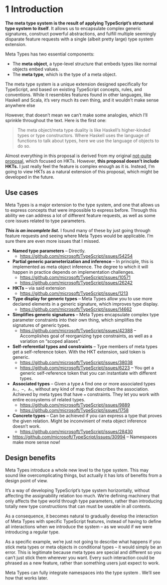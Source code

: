 # 1 Introduction

**The meta type system is the result of applying TypeScript’s structural type system to itself**. It allows us to encapsulate complex generic signatures, construct powerful abstractions, and fulfill multiple seemingly disparate feature requests with a single (albeit pretty large) type system extension.

Meta Types has two essential components:

* The **meta object**, a type-level structure that embeds types like normal objects embed values.
* The **meta type**, which is the type of a meta object. 

The meta type system is a unique extension designed specifically for TypeScript, and based on existing TypeScript concepts, rules, and conventions. While it resembles features found in other languages, like Haskell and Scala, it’s very much its own thing, and it wouldn’t make sense anywhere else

However, that doesn’t mean we can’t make some analogies, which I’ll sprinkle throughout the text. Here is the first one:

> The meta object/meta type duality is like Haskell’s higher-kinded types or type constructors. Where Haskell uses the language of functions to talk about types, here we use the language of objects to do so.

Almost everything in this proposal is derived from my original [not-quite proposal](https://github.com/microsoft/TypeScript/issues/55280), which focused on HKTs. However, **this proposal doesn’t include HKTs.** I just really feel the feature is complex enough as it is. Instead, I’m going to view HKTs as a natural extension of this proposal, which might be developed in the future.

## Use cases

Meta Types is a major extension to the type system, and one that allows us to express concepts that were impossible to express before. Through this ability we can address a lot of different feature requests, as well as some core issues related to type parameters.

***This is an incomplete list.*** I found many of these by just going through feature requests and seeing where Meta Types would be applicable. I’m sure there are even more issues that I missed.

* **Named type parameters** – Directly.
  * https://github.com/microsoft/TypeScript/issues/54254
* **Partial generic parameterization and inference** – In principle, this is implemented as meta object inference. The degree to which it will happen in practice depends on implementation challenges.
  * https://github.com/microsoft/TypeScript/issues/10571
  * https://github.com/microsoft/TypeScript/issues/26242
* **HKTs** – via said extension
  * https://github.com/microsoft/TypeScript/issues/1213
* **Type display for generic types** – Meta Types allow you to use more declared elements in a generic signature, which improves type display.
  * https://github.com/microsoft/TypeScript/issues/14662
* **Simplifies generic signatures** – Meta Types encapsulate complex type parameter constraints into their own thing, which simplifies the signatures of generic types.
  * https://github.com/microsoft/TypeScript/issues/42388 – Accomplishes goal of reorganizing type constraints, as well as a variation on “scoped aliases”.
* **Self-referential types and constraints** – Type members of meta types get a self-reference token. With the HKT extension, said token is generic.
  * https://github.com/microsoft/TypeScript/issues/38038 
  * https://github.com/microsoft/TypeScript/issues/6223 – You get a generic self-reference token that you can instantiate with different types.
* **Associated types** – Given a type `A` find one or more associated types `A₁, ⋯, Aₙ`, without any kind of map that describes the association. Achieved by meta types that have `=` constraints. They let you work with entire ecosystems of related types.
  * https://github.com/microsoft/TypeScript/issues/9889
  * https://github.com/microsoft/TypeScript/issues/1758
* **Concrete types** – Can be achieved if you can express a type that proves the given relation. Might be inconvinient of meta object inference doesn’t work.
  * https://github.com/microsoft/TypeScript/issues/28430
* https://github.com/microsoft/TypeScript/issues/30994 – Namespaces make more sense now!

## Design benefits

Meta Types introduce a whole new level to the type system. This may sound like overcomplicating things, but actually it has lots of benefits from a design point of view.

It’s a way of developing TypeScript’s type system horizontally, without affecting the assignability relation too much. We’re defining machinery that only affects the type world through type parameters, rather than introducing totally new type constructions that can must be useable in all contexts.

As a consequence, it becomes natural to gradually develop the interaction of Meta Types with specific TypeScript features, instead of having to define all interactions when we introduce the system – as we would if we were introducing a regular type. 

As a specific example, we’re just not going to describe what happens if you stick meta types or meta objects in conditional types – it would simply be an error. This is legitimate because meta types are special and different so you can’t just stick them wherever you want. Every such interaction could be phrased as a new feature, rather than something users just expect to work.

Meta Types can fully integrate namespaces into the type system . We’ll see how that works later.